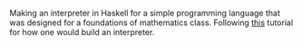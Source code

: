 Making an interpreter in Haskell for a simple programming language that was designed for a foundations of mathematics class. Following [this](https://ruslanspivak.com/lsbasi-part1/) tutorial for how one would build an interpreter.
